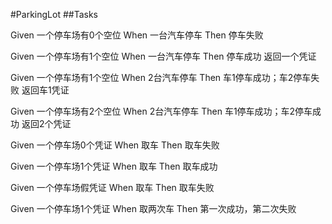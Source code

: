 #ParkingLot
##Tasks

Given 一个停车场有0个空位
When 一台汽车停车
Then 停车失败

Given 一个停车场有1个空位
When 一台汽车停车
Then 停车成功 返回一个凭证

Given 一个停车场有1个空位
When 2台汽车停车
Then 车1停车成功；车2停车失败  返回车1凭证

Given 一个停车场有2个空位
When 2台汽车停车
Then 车1停车成功；车2停车成功  返回2个凭证

Given 一个停车场0个凭证
When 取车
Then 取车失败 

Given 一个停车场1个凭证
When 取车
Then 取车成功 

Given 一个停车场假凭证
When 取车
Then 取车失败 

Given 一个停车场1个凭证
When 取两次车
Then 第一次成功，第二次失败
